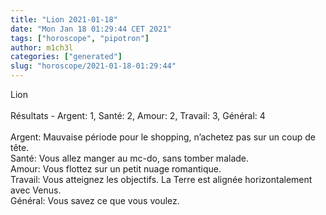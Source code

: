 ```yaml
---
title: "Lion 2021-01-18"
date: "Mon Jan 18 01:29:44 CET 2021"
tags: ["horoscope", "pipotron"]
author: m1ch3l
categories: ["generated"]
slug: "horoscope/2021-01-18-01:29:44"
---
```


Lion<br>
<br>
Résultats - Argent: 1, Santé: 2, Amour: 2, Travail: 3, Général: 4<br>
<br>
Argent:  Mauvaise période pour le shopping, n’achetez pas sur un coup de tête. <br>
Santé:   Vous allez manger au mc-do, sans tomber malade. <br>
Amour:   Vous flottez sur un petit nuage romantique. <br>
Travail: Vous atteignez les objectifs. La Terre est alignée horizontalement avec Venus.<br>
Général: Vous savez ce que vous voulez.<br>
